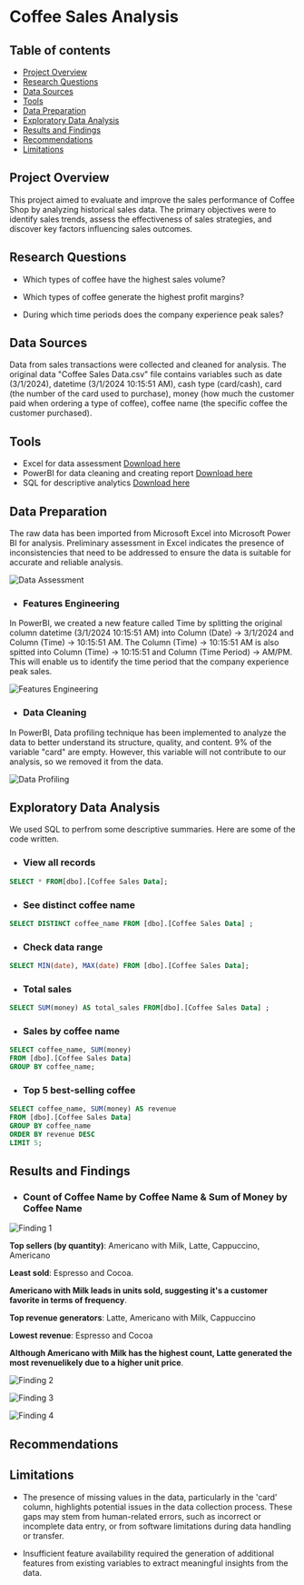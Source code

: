 # Coffee Sales Analysis

## Table of contents

- [Project Overview](#project-overview)
- [Research Questions](#research-questions)
- [Data Sources](#data-sources)
- [Tools](#tools)
- [Data Preparation](#data-preparation)
- [Exploratory Data Analysis](#exploratory-data-analysis)
- [Results and Findings](#results-and-findings)
- [Recommendations](#recommendations)
- [Limitations](#limitations)

## Project Overview

This project aimed to evaluate and improve the sales performance of Coffee Shop by analyzing historical sales data. The primary objectives were to identify sales trends, assess the effectiveness of sales strategies, and discover key factors influencing sales outcomes.

##  Research Questions 

- Which types of coffee have the highest sales volume?

- Which types of coffee generate the highest profit margins?
  
- During which time periods does the company experience peak sales?

## Data Sources

Data from sales transactions were collected and cleaned for analysis. The original data "Coffee Sales Data.csv" file contains variables such as date (3/1/2024), datetime (3/1/2024 10:15:51 AM), cash type (card/cash), card (the number of the card used to purchase), money (how much the customer paid when ordering a type of coffee), coffee name (the specific coffee the customer purchased). 

## Tools

- Excel for data assessment [Download here](https:/microsoft.com)
- PowerBI for data cleaning and creating report [Download here](https:/PowerBI.com)
- SQL for descriptive analytics [Download here](https:/SQL.com)

## Data Preparation
The raw data has been imported from Microsoft Excel into Microsoft Power BI for analysis. Preliminary assessment in Excel indicates the presence of inconsistencies that need to be addressed to ensure the data is suitable for accurate and reliable analysis.

![Data Assessment](https://github.com/user-attachments/assets/0f4128bf-10fc-49ba-a0c4-29c072a8c01d)


- ### Features Engineering

In PowerBI, we created a new feature called Time by splitting the original column datetime (3/1/2024 10:15:51 AM) into Column (Date) → 3/1/2024 and Column (Time) → 10:15:51 AM. The Column (Time) → 10:15:51 AM is also spitted into Column (Time) → 10:15:51 and Column (Time Period) → AM/PM. This will enable us to identify the time period that the company experience peak sales.

![Features Engineering](https://github.com/user-attachments/assets/bed7fa56-955f-443b-8d8a-9ef8ff6c872e)


- ### Data Cleaning

In PowerBI, Data profiling technique has been implemented to analyze the data to better understand its structure, quality, and content. 9% of the variable "card" are empty. However, this variable will not contribute to our analysis, so we removed it from the data.

![Data Profiling](https://github.com/user-attachments/assets/3525fbd3-47a7-41b1-ae15-b3a0f19d81f2)
## Exploratory Data Analysis

We used SQL to perfrom some descriptive summaries. Here are some of the code written.

- ### View all records
```sql
SELECT * FROM[dbo].[Coffee Sales Data];
```

- ### See distinct coffee name
```sql
SELECT DISTINCT coffee_name FROM [dbo].[Coffee Sales Data] ;
```

- ### Check data range
```sql
SELECT MIN(date), MAX(date) FROM [dbo].[Coffee Sales Data];
```

- ### Total sales
```sql
SELECT SUM(money) AS total_sales FROM[dbo].[Coffee Sales Data] ;
```

- ### Sales by coffee name
```sql
SELECT coffee_name, SUM(money) 
FROM [dbo].[Coffee Sales Data]
GROUP BY coffee_name;
```

- ### Top 5 best-selling coffee
```sql
SELECT coffee_name, SUM(money) AS revenue 
FROM [dbo].[Coffee Sales Data]
GROUP BY coffee_name
ORDER BY revenue DESC
LIMIT 5;
```

## Results and Findings
- ### Count of Coffee Name by Coffee Name & Sum of Money by Coffee Name

![Finding 1](https://github.com/user-attachments/assets/2b1b0e5a-7461-41f4-9253-7332e8df6930)

**Top sellers (by quantity)**: Americano with Milk, Latte, Cappuccino, Americano

**Least sold**: Espresso and Cocoa.

**Americano with Milk leads in units sold, suggesting it's a customer favorite in terms of frequency**.

**Top revenue generators**: Latte, Americano with Milk, Cappuccino

**Lowest revenue**: Espresso and Cocoa 

**Although Americano with Milk has the highest count, Latte generated the most revenuelikely due to a higher unit price**.

![Finding 2](https://github.com/user-attachments/assets/42acb3db-60c0-45a3-9877-72ee5f810fb7)

![Finding 3](https://github.com/user-attachments/assets/1e1439b2-ad09-4981-a51e-8a6c1af94e94)

![Finding 4](https://github.com/user-attachments/assets/17afbecb-c33a-49a8-8716-78ce0b9f41f8)







## Recommendations

## Limitations
- The presence of missing values in the data, particularly in the 'card' column, highlights potential issues in the data collection process. These gaps may stem from human-related errors, such as incorrect or incomplete data entry, or from software limitations during data handling or transfer.

- Insufficient feature availability required the generation of additional features from existing variables to extract meaningful insights from the data.

